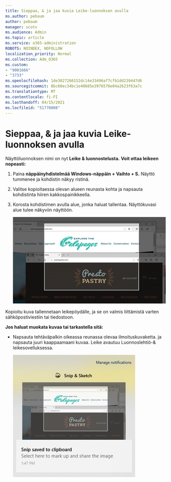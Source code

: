 ```yaml
---
title: Sieppaa, & ja jaa kuvia Leike-luonnoksen avulla
ms.author: pebaum
author: pebaum
manager: scotv
ms.audience: Admin
ms.topic: article
ms.service: o365-administration
ROBOTS: NOINDEX, NOFOLLOW
localization_priority: Normal
ms.collection: Adm_O365
ms.custom:
- "9001666"
- "3733"
ms.openlocfilehash: 1de3027260152dc14e33496af7cfb1dd239447d6
ms.sourcegitcommit: 8bc60ec34bc1e40685e3976576e04a2623f63a7c
ms.translationtype: MT
ms.contentlocale: fi-FI
ms.lasthandoff: 04/15/2021
ms.locfileid: "51770808"
---
```

# <a name="use-snip--sketch-to-capture-mark-up-and-share-images"></a>Sieppaa, & ja jaa kuvia Leike-luonnoksen avulla

Näyttöluonnoksen nimi on nyt **Leike & luonnostelusta.** **Voit ottaa leikeen nopeasti:**

1. Paina **näppäinyhdistelmää Windows-näppäin + Vaihto + S.** Näyttö tummenee ja kohdistin näkyy ristinä. 

2. Valitse kopioitaessa olevan alueen reunasta kohta ja napsauta kohdistinta hiiren kakkospainikkeella. 

3. Korosta kohdistimen avulla alue, jonka haluat tallentaa. Näyttökuvasi alue tulee näkyviin näyttöön.

   ![kuva korostetun valinnan kuvasta](media/snipone.png)

Kopioitu kuva tallennetaan leikepöydälle, ja se on valmis liittämistä varten sähköpostiviestiin tai tiedostoon. 

**Jos haluat muokata kuvaa tai tarkastella sitä:** 

- Napsauta tehtäväpalkin oikeassa reunassa olevaa ilmoituskuvaketta. ja napsauta juuri kaappaamaani kuvaa. Leike avautuu Luonnoslehtiö-& leikesovelluksessa.

   ![kuva kuvasta, joka näkyy näyttösovelluksessa](media/sniptwo.png)
